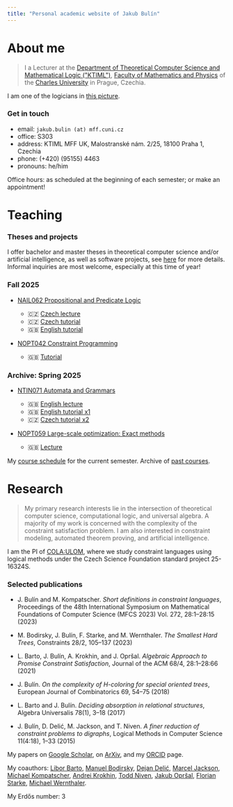 ```yaml
---
title: "Personal academic website of Jakub Bulín"
---
```


# About me

> I a Lecturer at the [Department of Theoretical Computer Science and Mathematical Logic ("KTIML")](https://www.ktiml.mff.cuni.cz/KTIML-1.html), [Faculty of Mathematics and Physics](https://www.mff.cuni.cz/) of the [Charles University](https://cuni.cz/UK-1.html) in Prague, Czechia.

I am one of the logicians in [this picture](files/me.jpg).

### Get in touch

* email: `jakub.bulin (at) mff.cuni.cz`
* office: S303
* address: KTIML MFF UK, Malostranské nám. 2/25, 18100 Praha 1, Czechia
* phone: (+420) (95155) 4463
* pronouns: he/him

Office hours: as scheduled at the beginning of each semester; or make an appointment!

# Teaching

### Theses and projects

I offer bachelor and master theses in theoretical computer science and/or artificial intelligence, as well as software projects, see [here](teaching/theses/) for more details. Informal inquiries are most welcome, especially at this time of year!


### Fall 2025

* [NAIL062 Propositional and Predicate Logic](teaching/fall/nail062/)
  * 🇨🇿 [Czech lecture](teaching/fall/nail062/)
  * 🇨🇿 [Czech tutorial](teaching/fall/nail062/cviceni/)
  * 🇬🇧 [English tutorial](teaching/fall/nail062/tutorial)

* [NOPT042 Constraint Programming](teaching/fall/nopt042/)
  * 🇬🇧 [Tutorial](teaching/fall/nopt042/)


### Archive: Spring 2025

* [NTIN071 Automata and Grammars](teaching/spring/ntin071/)
  * 🇬🇧 [English lecture](teaching/spring/ntin071/)
  * 🇬🇧 [English tutorial x1](teaching/spring/ntin071/tutorial/)
  * 🇨🇿 [Czech tutorial x2](teaching/spring/ntin071/cviceni/)

* [NOPT059 Large-scale optimization: Exact methods](teaching/spring/nopt059/)
  * 🇬🇧 [Lecture](teaching/spring/nopt059/)


My [course schedule](https://is.cuni.cz/studium/rozvrhng/roz_ucitel_macro.php?fak=11320&ucitel=16584) for the current semester. Archive of [past courses](teaching/archive/).


# Research

> My primary research interests lie in the intersection of theoretical computer science, computational logic, and universal algebra. A majority of my work is concerned with the complexity of the constraint satisfaction problem. I am also interested in constraint modeling, automated theorem proving, and artificial intelligence.

I am the PI of [COLA:ULOM](research/cola-ulom/), where we study constraint languages using logical methods under the Czech Science Foundation standard project 25-16324S.

<!--
### Current talks:

* AAA105 ``Short definitions in constraint languages'' [presentation](talks/bulin-presentation.pdf), [handout](talks/bulin-handout.pdf)
-->

### Selected publications

* J. Bulín and  M. Kompatscher. *Short definitions in constraint languages*, Proceedings of the 48th International Symposium on Mathematical Foundations of Computer Science (MFCS 2023) Vol. 272, 28:1–28:15 (2023)

* M. Bodirsky, J. Bulín, F. Starke, and M. Wernthaler. *The Smallest Hard Trees*,  Constraints 28/2, 105–137 (2023)

* L. Barto, J. Bulín, A. Krokhin, and J. Opršal. *Algebraic Approach to Promise Constraint Satisfaction*, Journal of the ACM 68/4, 28:1–28:66  (2021)

* J. Bulín. *On the complexity of H-coloring for special oriented trees*, European Journal of Combinatorics 69, 54–75 (2018)

* L. Barto and J. Bulín. *Deciding absorption in relational structures*, Algebra Universalis 78(1), 3–18 (2017)

* J. Bulín, D. Delić, M. Jackson, and T. Niven. *A finer reduction of constraint problems to digraphs*, Logical Methods in Computer Science 11(4:18), 1–33 (2015)

My papers on [Google Scholar](https://scholar.google.com/citations?user=pEMTqcMAAAAJ), on [ArXiv](https://arxiv.org/a/bulin_j_1), and my [ORCID](https://orcid.org/0000-0001-5235-8715) page.

My coauthors: [Libor Barto](https://www.karlin.mff.cuni.cz/~barto/), [Manuel Bodirsky](https://tu-dresden.de/mn/math/algebra/bodirsky?set_language=en), [Dejan Delić](https://www.torontomu.ca/math/our-people/dejan-delic/), [Marcel Jackson](https://scholars.latrobe.edu.au/mgjackson), [Michael Kompatscher](https://www.karlin.mff.cuni.cz/~kompatscher/), [Andrei Krokhin](https://www.durham.ac.uk/staff/andrei-krokhin/), [Todd Niven](https://scholar.google.com/citations?user=Qa1Bd6EAAAAJ&hl=en), [Jakub Opršal](https://jakub-oprsal.info/), [Florian Starke](https://scholar.google.de/citations?user=5ZGBasMAAAAJ&hl=en), [Michael Wernthaler](https://github.com/WhatDothLife).

My Erdős number: 3